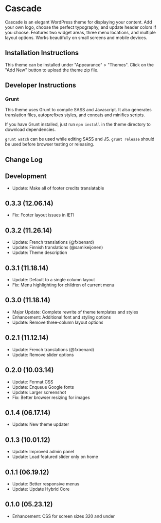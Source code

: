 # Cascade

Cascade is an elegant WordPress theme for displaying your content. Add your own logo, choose the perfect typography, and update header colors if you choose. Features two widget areas, three menu locations, and multiple layout options. Works beautifully on small screens and mobile devices.

## Installation Instructions

This theme can be installed under "Appearance" > "Themes".  Click on the "Add New" button to upload the theme zip file.

## Developer Instructions

### Grunt

This theme uses Grunt to compile SASS and Javascript.  It also generates translation files, autoprefixes styles, and concats and minifies scripts.

If you have Grunt installed, just run `npm install` in the theme directory to download dependencies.

`grunt watch` can be used while editing SASS and JS.
`grunt release` should be used before browser testing or releasing.

## Change Log

Development
---

* Update: Make all of footer credits translatable

0.3.3 (12.06.14)
---

* Fix: Footer layout issues in IE11

0.3.2 (11.26.14)
---

* Update: French translations (@fxbenard)
* Update: Finnish translations (@samikeijonen)
* Update: Theme description

0.3.1 (11.18.14)
---

* Update: Default to a single column layout
* Fix: Menu highlighting for children of current menu

0.3.0 (11.18.14)
---

* Major Update: Complete rewrite of theme templates and styles
* Enhancement: Additional font and styling options
* Update: Remove three-column layout options

0.2.1 (11.12.14)
---

* Update: French translations (@fxbenard)
* Update: Remove slider options


0.2.0 (10.03.14)
---

* Update: Format CSS
* Update: Enqueue Google fonts
* Update: Larger screenshot
* Fix: Better browser resizing for images

0.1.4 (06.17.14)
---

* Update: New theme updater

0.1.3 (10.01.12)
---

* Update: Improved admin panel
* Update: Load featured slider only on home

0.1.1 (06.19.12)
---

* Update: Better responsive menus
* Update: Update Hybrid Core

0.1.0 (05.23.12)
---

* Enhancement: CSS for screen sizes 320 and under